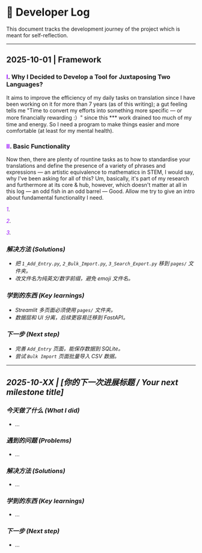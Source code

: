 # 📝 Developer Log
This document tracks the development journey of the project which is meant for self-reflection.

---

## 2025-10-01 | Framework
### <font color="#9900ffff">I</font>. Why I Decided to Develop a Tool for Juxtaposing Two Languages?

It aims to improve the efficiency of my daily tasks on translation since I have been working on it for more than 7 years (as of this writing); a gut feeling tells me "Time to convert my efforts into something more specific — or more financially rewarding :）" since this *** work drained too much of my time and energy. So I need a program to make things easier and more comfortable (at least for my mental health).

### <font color="#9900ffff">II</font>. Basic Functionality
Now then, there are plenty of rountine tasks as to how to standardise your translations and define the presence of a variety of phrases and expressions — an artistic equivalence to mathematics in STEM, I would say, why I've been asking for all of this?  Um, basically, it's part of my research and furthermore at its core & hub, however, which doesn't matter at all in this log — an odd fish in an odd barrel — Good. Allow me try to give an intro about fundamental functionality I need.

<font color="#9900ffff"><I>1</font>. 

<font color="#9900ffff"><I>2</font>. 

<font color="#9900ffff"><I>3</font>. 

### 解决方法 (Solutions)
- 把 `1_Add_Entry.py`, `2_Bulk_Import.py`, `3_Search_Export.py` 移到 `pages/` 文件夹。
- 改文件名为纯英文/数字前缀，避免 emoji 文件名。

### 学到的东西 (Key learnings)
- Streamlit 多页面必须使用 `pages/` 文件夹。
- 数据层和 UI 分离，后续更容易迁移到 FastAPI。

### 下一步 (Next step)
- 完善 `Add_Entry` 页面，能保存数据到 SQLite。
- 尝试 `Bulk Import` 页面批量导入 CSV 数据。

---

## 2025-10-XX | [你的下一次进展标题 / Your next milestone title]
### 今天做了什么 (What I did)
- ...

### 遇到的问题 (Problems)
- ...

### 解决方法 (Solutions)
- ...

### 学到的东西 (Key learnings)
- ...

### 下一步 (Next step)
- ...
